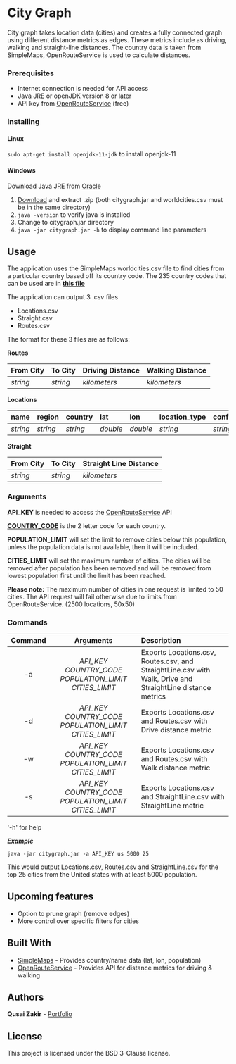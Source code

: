 # City Graph

City graph takes location data (cities) and creates a fully connected graph using different distance metrics as edges. These metrics include as driving, walking and straight-line distances. The country data is taken from SimpleMaps, OpenRouteService is used to calculate distances.

### Prerequisites

* Internet connection is needed for API access
* Java JRE or openJDK version 8 or later
* API key from [OpenRouteService](https://openrouteservice.org/plans/) (free)

### Installing

#### Linux
```sudo apt-get install openjdk-11-jdk``` to install openjdk-11

#### Windows
Download Java JRE from [Oracle](https://www.oracle.com/technetwork/java/javase/downloads/jre8-downloads-2133155.html)

1. [Download](https://github.com/qusaizakir/CityGraph/releases) and extract .zip (both citygraph.jar and worldcities.csv must be in the same directory) 
2. ```java -version``` to verify java is installed
3. Change to citygraph.jar directory
4. ```java -jar citygraph.jar -h``` to display command line parameters

## Usage
The application uses the SimpleMaps worldcities.csv file to find cities from a particular country based off its country code. The 235 country codes that can be used are in [**this file**](https://github.com/qusaizakir/CityGraph/blob/master/listofcountrycodes.csv)

The application can output 3 .csv files
* Locations.csv
* Straight.csv
* Routes.csv

The format for these 3 files are as follows:

**Routes** 

|From City|To City|Driving Distance|Walking Distance|
|:-|:-|:-|:-|
|*string*|*string*|*kilometers*|*kilometers*|

**Locations**

|name|region|country|lat|lon|location_type|conflict_date|population|
|:-|:-|:-|:-|:-|:-|:-|:-|
|*string*|*string*|*string*|*double*|*double*|*string*|*string*|*integer*|

**Straight**

|From City|To City|Straight Line Distance|
|:-|:-|:-|
|*string*|*string*|*kilometers*|


### Arguments

**API_KEY** is needed to access the [OpenRouteService](https://openrouteservice.org/plans/) API

[**COUNTRY_CODE**](https://github.com/qusaizakir/CityGraph/blob/master/listofcountrycodes.csv) is the 2 letter code for each country.

**POPULATION_LIMIT** will set the limit to remove cities below this population, unless the population data is not available, then it will be included. 

**CITIES_LIMIT** will set the maximum number of cities. The cities will be removed after population has been removed and will be removed from lowest population first until the limit has been reached.

**Please note:** The maximum number of cities in one request is limited to 50 cities. The API request will fail otherwise due to limits from OpenRouteService. (2500 locations, 50x50) 

### Commands

| Command | Arguments                                             | Description  |
| :-----: |:---------:                                             | :---------   |
|-a       |*API_KEY COUNTRY_CODE POPULATION_LIMIT CITIES_LIMIT*   | Exports Locations.csv, Routes.csv, and StraightLine.csv with Walk, Drive and StraightLine distance metrics|
|-d       |*API_KEY COUNTRY_CODE POPULATION_LIMIT CITIES_LIMIT*   | Exports Locations.csv and Routes.csv with Drive distance metric|
|-w       |*API_KEY COUNTRY_CODE POPULATION_LIMIT CITIES_LIMIT*   | Exports Locations.csv and Routes.csv with Walk distance metric|
|-s       |*API_KEY COUNTRY_CODE POPULATION_LIMIT CITIES_LIMIT*   | Exports Locations.csv and StraightLine.csv with StraightLine metric|

'-h' for help

**_Example_** 

``` java -jar citygraph.jar -a API_KEY us 5000 25 ```

This would output Locations.csv, Routes.csv and StraightLine.csv for the top 25 cities from the United states with at least 5000 population.

## Upcoming features

* Option to prune graph (remove edges)
* More control over specific filters for cities

## Built With

* [SimpleMaps](https://simplemaps.com/) - Provides country/name data (lat, lon, population)
* [OpenRouteService](http://openrouteservice.org/) - Provides API for distance metrics for driving & walking

## Authors

**Qusai Zakir** - [Portfolio](https://qusaizakir.uk)

## License

This project is licensed under the BSD 3-Clause license.
